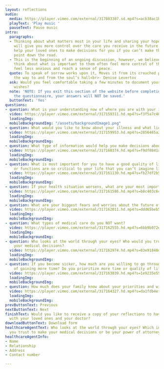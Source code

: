 ```yaml
---
layout: reflections
audio:
  media: https://player.vimeo.com/external/317083307.sd.mp4?s=acb38ac1bd78547cc42cf0242ce2e87d0963770f&profile_id=164&download=1
  playText: 'Play music '
  pauseText: Pause music
intro:
  paragraphs:
  - Thinking about what matters most in your life and sharing your hopes and fears
    will give you more control over the care you receive in the future. It will also
    help your loved ones to make decisions for you if you can’t make them at some
    point down the road.
  - This is the beginning of an ongoing discussion, however, we believe that individuals  who
    think about what is important to them often feel more control of their situation,
    feel less anxious and reach a sense of peace.
  quote: To speak of sorrow works upon it, Moves it from its crouched place, barring
    the way to and from the soul’s hall<br>- Denise Levertov
  ask: Would you feel comfortable taking a few minutes to document your goals and
    wishes?
  note: 'NOTE: If you exit this section of the website before completing and downloading
    the questionnaire, your answers will NOT be saved.'
  buttonText: 'Yes'
questions:
- question: What is your understanding now of where you are with your illness?
  video: https://player.vimeo.com/external/317159311.hd.mp4?s=f3f5a7c48ff3dd42b723d37b8d9bc229abc5239b&profile_id=175
  loadingImg: 
  mobileBackgroundImg: "/assets/backgroundImage1.png"
- question: What would you like to know about your illness and what lies ahead?
  video: https://player.vimeo.com/external/317159953.hd.mp4?s=2856465a21900055bd859c32003eecb2d289afd1&profile_id=175
  loadingImg: 
  mobileBackgroundImg: 
- question: What type of information would help you make decisions about your future?
  video: https://player.vimeo.com/external/317160374.hd.mp4?s=f9df8841a5b14f79de8eb73a259093b30b1a792c&profile_id=175
  loadingImg: 
  mobileBackgroundImg: 
- question: What is most important for you to have a good quality of life? What abilities
    or functions are so critical to your life that you can’t imagine living without?
  video: https://player.vimeo.com/external/317161130.hd.mp4?s=fb27df2b58ffab03010b7c39cc2b5b3e198c0c82&profile_id=175
  loadingImg: 
  mobileBackgroundImg: 
- question: If your health situation worsens, what are your most important goals?
  video: https://player.vimeo.com/external/317161586.hd.mp4?s=b8c403c6cdfc8bae477dab08a486ae938c22ab48&profile_id=175
  loadingImg: 
  mobileBackgroundImg: 
- question: What are your biggest fears and worries about the future of your illness?
  video: https://player.vimeo.com/external/317162011.hd.mp4?s=ddd65beb5f909763c91ce6f57fe916dd9c0f1679&profile_id=175
  loadingImg: 
  mobileBackgroundImg: 
- question: What types of medical care do you NOT want?
  video: https://player.vimeo.com/external/317162555.hd.mp4?s=6bb9b072e6c5ec814c67250a9aaf5ecef45252c7&profile_id=175
  loadingImg: 
  mobileBackgroundImg: 
- question: Who looks at the world through your eyes? Who would you trust to make
    your medical decisions?
  video: https://player.vimeo.com/external/317162974.hd.mp4?s=03e91840d9cef82ebbf15087a76017cbc697c29d&profile_id=175
  loadingImg: 
  mobileBackgroundImg: 
- question: If you become sicker, how much are you willing to go through for the possibility
    of gaining more time? Do you prioritize more time or quality of life?
  video: https://player.vimeo.com/external/317163839.hd.mp4?s=1e9235e55c00ffb4c3a67df9f46de72ee29cc74a&profile_id=175
  loadingImg: 
  mobileBackgroundImg: 
- question: How much does your family know about your priorities and wishes?
  video: https://player.vimeo.com/external/317164327.hd.mp4?s=da1fdb4ef54392142724c1f8870c5f7bf40e9239&profile_id=175
  loadingImg: 
  mobileBackgroundImg: 
prevButtonText: Previous
nextButtonText: Next
finishText: Would you like to receive a copy of your reflections to have and share
  with your loved ones and your doctor?
downloadButtonText: Download form
healthcareAgentText: Who looks at the world through your eyes? Which individual would
  you trust to make your medical decisions or be your power of attorney?
healthcareAgentInfo:
- Name
- Relationship
- Address
- Contact number

---
```

